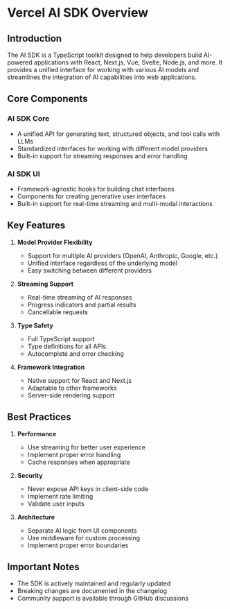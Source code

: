 # Vercel AI SDK Overview

## Introduction

The AI SDK is a TypeScript toolkit designed to help developers build AI-powered applications with React, Next.js, Vue, Svelte, Node.js, and more. It provides a unified interface for working with various AI models and streamlines the integration of AI capabilities into web applications.

## Core Components

### AI SDK Core
- A unified API for generating text, structured objects, and tool calls with LLMs
- Standardized interfaces for working with different model providers
- Built-in support for streaming responses and error handling

### AI SDK UI
- Framework-agnostic hooks for building chat interfaces
- Components for creating generative user interfaces
- Built-in support for real-time streaming and multi-modal interactions

## Key Features

1. **Model Provider Flexibility**
   - Support for multiple AI providers (OpenAI, Anthropic, Google, etc.)
   - Unified interface regardless of the underlying model
   - Easy switching between different providers

2. **Streaming Support**
   - Real-time streaming of AI responses
   - Progress indicators and partial results
   - Cancellable requests

3. **Type Safety**
   - Full TypeScript support
   - Type definitions for all APIs
   - Autocomplete and error checking

4. **Framework Integration**
   - Native support for React and Next.js
   - Adaptable to other frameworks
   - Server-side rendering support

## Best Practices

1. **Performance**
   - Use streaming for better user experience
   - Implement proper error handling
   - Cache responses when appropriate

2. **Security**
   - Never expose API keys in client-side code
   - Implement rate limiting
   - Validate user inputs

3. **Architecture**
   - Separate AI logic from UI components
   - Use middleware for custom processing
   - Implement proper error boundaries

## Important Notes

- The SDK is actively maintained and regularly updated
- Breaking changes are documented in the changelog
- Community support is available through GitHub discussions 